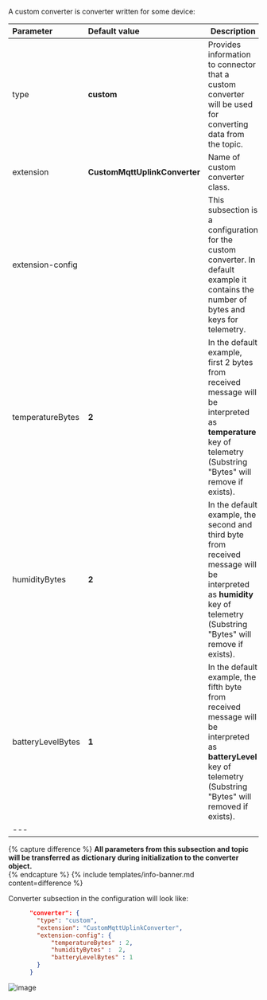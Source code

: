 A custom converter is converter written for some device:

| **Parameter**     | **Default value**             | **Description**                                                                                                                                                         |
|:------------------|:------------------------------|-------------------------------------------------------------------------------------------------------------------------------------------------------------------------|
| type              | **custom**                    | Provides information to connector that a custom converter will be used for converting data from the topic.                                                              |
| extension         | **CustomMqttUplinkConverter** | Name of custom converter class.                                                                                                                                         |
| extension-config  |                               | This subsection is a configuration for the custom converter. In default example it contains the number of bytes and keys for telemetry.                                 |
| temperatureBytes  | **2**                         | In the default example, first 2 bytes from received message will be interpreted as **temperature** key of telemetry (Substring "Bytes" will remove if exists).          |
| humidityBytes     | **2**                         | In the default example, the second and third byte from received message will be interpreted as **humidity** key of telemetry (Substring "Bytes" will remove if exists). |
| batteryLevelBytes | **1**                         | In the default example, the fifth byte from received message will be interpreted as **batteryLevel** key of telemetry (Substring "Bytes" will removed if exists).       |
| ---               

{% capture difference %}
**All parameters from this subsection and topic will be transferred as dictionary during initialization to the converter object.**  
{% endcapture %}
{% include templates/info-banner.md content=difference %}


Converter subsection in the configuration will look like:
```json
      "converter": {
        "type": "custom",
        "extension": "CustomMqttUplinkConverter",
        "extension-config": {
            "temperatureBytes" : 2,
            "humidityBytes" :  2,
            "batteryLevelBytes" : 1
        }
      }
```

![image](https://img.thingsboard.io/gateway/mqtt-connector/data-conversion-advanced-custom-1-ce.png)